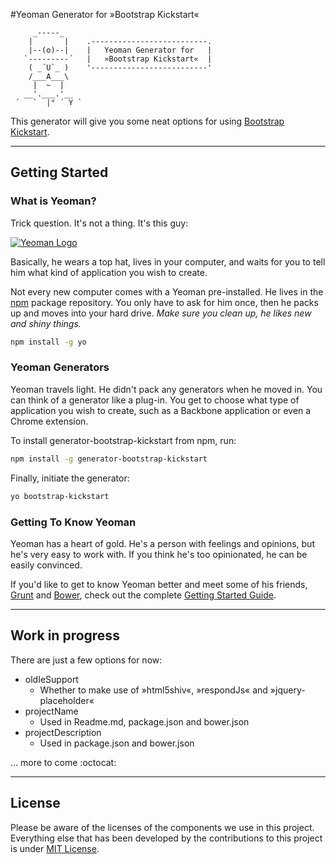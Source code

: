 #Yeoman Generator for »Bootstrap Kickstart«


    	 _-----_
	    |       |    .--------------------------.
	    |--(o)--|    |   Yeoman Generator for   |
	   `---------´   |   »Bootstrap Kickstart«  |
	    ( _´U`_ )    '--------------------------'
	    /___A___\    
	     |  ~  |     
	   __'.___.'__   
	 ´   `  |° ´ Y ` 



This generator will give you some neat options for using [Bootstrap Kickstart](https://github.com/micromata/bootstrap-kickstart).

---

## Getting Started

### What is Yeoman?

Trick question. It's not a thing. It's this guy:

[![Yeoman Logo](https://raw.githubusercontent.com/yeoman/yeoman.io/master/media/optimized/yeoman-300x200-opaque.png "Yeoman Logo")](http://yeoman.io/)

Basically, he wears a top hat, lives in your computer, and waits for you to tell him what kind of application you wish to create.

Not every new computer comes with a Yeoman pre-installed. He lives in the [npm](https://npmjs.org) package repository. You only have to ask for him once, then he packs up and moves into your hard drive. *Make sure you clean up, he likes new and shiny things.*

```bash
npm install -g yo
```

### Yeoman Generators

Yeoman travels light. He didn't pack any generators when he moved in. You can think of a generator like a plug-in. You get to choose what type of application you wish to create, such as a Backbone application or even a Chrome extension.

To install generator-bootstrap-kickstart from npm, run:

```bash
npm install -g generator-bootstrap-kickstart
```

Finally, initiate the generator:

```bash
yo bootstrap-kickstart
```

### Getting To Know Yeoman

Yeoman has a heart of gold. He's a person with feelings and opinions, but he's very easy to work with. If you think he's too opinionated, he can be easily convinced.

If you'd like to get to know Yeoman better and meet some of his friends, [Grunt](http://gruntjs.com) and [Bower](http://bower.io), check out the complete [Getting Started Guide](https://github.com/yeoman/yeoman/wiki/Getting-Started).

---

## Work in progress

There are just a few options for now:

- oldIeSupport 
	- Whether to make use of »html5shiv«, »respondJs« and »jquery-placeholder«
- projectName
	- Used in Readme.md, package.json and bower.json
- projectDescription
	- Used in package.json and bower.json	

… more to come :octocat:

---

## License

Please be aware of the licenses of the components we use in this project.
Everything else that has been developed by the contributions to this project is under [MIT License](LICENSE).
